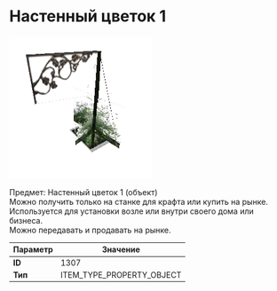 # Настенный цветок 1

![Item Image](../img/1307.webp?raw=true)

Предмет: Настенный цветок 1 (объект)<br>Можно получить только на станке для крафта или купить на рынке.<br>Используется для установки возле или внутри своего дома или бизнеса.<br>Можно передавать и продавать на рынке.


| Параметр | Значение |
|----------|----------|
| **ID** | 1307 |
| **Тип** | ITEM_TYPE_PROPERTY_OBJECT |

